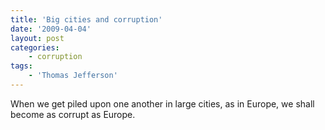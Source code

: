 ```yaml
---
title: 'Big cities and corruption'
date: '2009-04-04'
layout: post
categories:
    - corruption
tags:
    - 'Thomas Jefferson'
---
```


When we get piled upon one another in large cities, as in Europe, we shall become as corrupt as Europe.